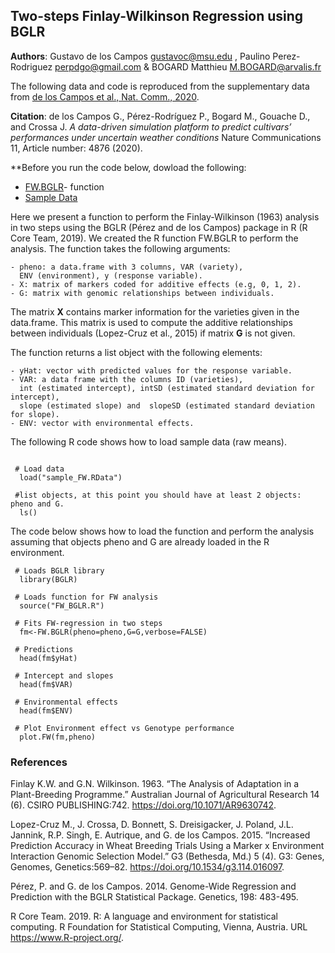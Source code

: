## Two-steps Finlay-Wilkinson Regression using BGLR

**Authors**: Gustavo de los Campos <gustavoc@msu.edu> ,  Paulino Perez-Rodriguez <perpdgo@gmail.com>  &  BOGARD Matthieu <M.BOGARD@arvalis.fr> 

The following data and code is reproduced from the supplementary data from [de los Campos et al., Nat. Comm., 2020](https://www.nature.com/articles/s41467-020-18480-y).

**Citation**: de los Campos G., Pérez-Rodríguez P., Bogard M., Gouache D., and Crossa J. *A data-driven simulation platform to predict cultivars’ performances under uncertain weather conditions* Nature Communications  11, Article number: 4876 (2020).

**Before you run the code below, dowload the following: 

  - [FW.BGLR](https://github.com/gdlc/BGLR-R/blob/master/R/FW_BGLR.R)- function
  - [Sample Data](https://github.com/gdlc/BGLR-R/blob/master/data/sample_FW.RData)

Here we present a function to perform the Finlay-Wilkinson (1963)
analysis in two steps using the BGLR (Pérez and de los Campos) package
in R (R Core Team, 2019). We created the R function 
FW.BGLR to perform the analysis. The function takes the 
following arguments:

	- pheno: a data.frame with 3 columns, VAR (variety), 
	  ENV (environment), y (response variable).
	- X: matrix of markers coded for additive effects (e.g, 0, 1, 2).
	- G: matrix with genomic relationships between individuals.

The matrix **X** contains marker information for the varieties given in the 
data.frame. This matrix is used to compute the additive relationships between 
individuals (Lopez-Cruz et al., 2015) if matrix **G** is not given. 

The function returns a list object with the following elements:

	- yHat: vector with predicted values for the response variable.
	- VAR: a data frame with the columns ID (varieties), 
	  int (estimated intercept), intSD (estimated standard deviation for intercept),
	  slope (estimated slope) and  slopeSD (estimated standard deviation for slope).
	- ENV: vector with environmental effects.
	
The following R code shows how to load sample data (raw means).

```{r}

 # Load data
  load("sample_FW.RData")

 #list objects, at this point you should have at least 2 objects: pheno and G.
  ls()

```
	
The code below shows how to load the function and perform the analysis assuming 
that objects pheno and G are already loaded in the R environment.


```{r}
 # Loads BGLR library
  library(BGLR)

 # Loads function for FW analysis
  source("FW_BGLR.R")

 # Fits FW-regression in two steps
  fm<-FW.BGLR(pheno=pheno,G=G,verbose=FALSE)

 # Predictions
  head(fm$yHat)

 # Intercept and slopes
  head(fm$VAR)

 # Environmental effects
  head(fm$ENV)

 # Plot Environment effect vs Genotype performance
  plot.FW(fm,pheno)

```

### References

Finlay K.W. and G.N. Wilkinson. 1963. “The Analysis of Adaptation in a Plant-Breeding Programme.” Australian Journal of Agricultural Research 14 (6). CSIRO PUBLISHING:742. https://doi.org/10.1071/AR9630742.

Lopez-Cruz M., J. Crossa, D. Bonnett, S. Dreisigacker, J. Poland, J.L. Jannink, R.P. Singh, E. Autrique, and G. de los Campos. 2015. “Increased Prediction Accuracy in Wheat Breeding Trials Using a Marker x Environment Interaction Genomic Selection Model.” G3 (Bethesda, Md.) 5 (4). G3: Genes, Genomes, Genetics:569–82. https://doi.org/10.1534/g3.114.016097.

Pérez, P. and G. de los Campos. 2014. Genome-Wide Regression and Prediction with the BGLR Statistical Package. Genetics, 198: 483-495.

R Core Team. 2019. R: A language and environment for statistical computing. R Foundation for Statistical Computing, Vienna, Austria. URL https://www.R-project.org/.
